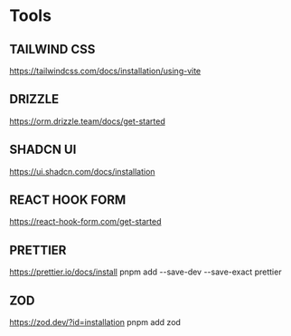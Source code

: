 # Tools

## TAILWIND CSS
https://tailwindcss.com/docs/installation/using-vite


## DRIZZLE
https://orm.drizzle.team/docs/get-started


## SHADCN UI
https://ui.shadcn.com/docs/installation


## REACT HOOK FORM
https://react-hook-form.com/get-started


## PRETTIER
https://prettier.io/docs/install
pnpm add --save-dev --save-exact prettier


## ZOD
https://zod.dev/?id=installation
pnpm add zod

